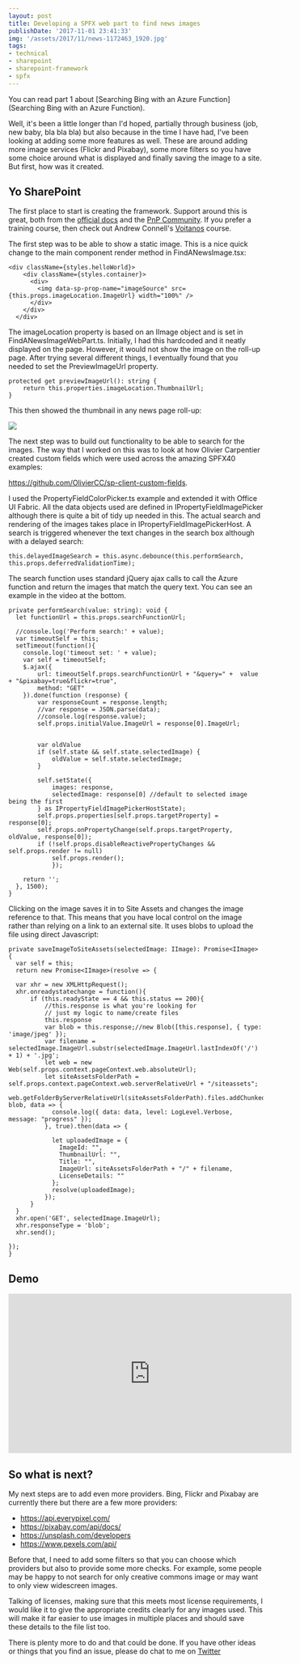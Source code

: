 ```yaml
---
layout: post
title: Developing a SPFX web part to find news images
publishDate: '2017-11-01 23:41:33'
img: '/assets/2017/11/news-1172463_1920.jpg'
tags:
- technical
- sharepoint
- sharepoint-framework
- spfx
---
```


You can read part 1 about [Searching Bing with an Azure Function](Searching Bing with an Azure Function).

Well, it's been a little longer than I'd hoped, partially through business (job, new baby, bla bla bla) but also because in the time I have had, I've been looking at adding some more features as well. These are around adding more image services (Flickr and Pixabay), some more filters so you have some choice around what is displayed and finally saving the image to a site. But first, how was it created.

## Yo SharePoint

The first place to start is creating the framework. Support around this is great, both from the [official docs](https://docs.microsoft.com/en-us/sharepoint/dev/spfx/sharepoint-framework-overview) and the [PnP Community](https://dev.office.com/pnp). If you prefer a training course, then check out Andrew Connell's [Voitanos](https://www.voitanos.io/) course.

The first step was to be able to show a static image. This is a nice quick change to the main component render method in FindANewsImage.tsx:

    <div className={styles.helloWorld}>
        <div className={styles.container}>
          <div>
            <img data-sp-prop-name="imageSource" src={this.props.imageLocation.ImageUrl} width="100%" />
          </div>
        </div>
      </div>

The imageLocation property is based on an IImage object and is set in FindANewsImageWebPart.ts. Initially, I had this hardcoded and it neatly displayed on the page. However, it would not show the image on the roll-up page. After trying several different things, I eventually found that you needed to set the PreviewImageUrl property. 

    protected get previewImageUrl(): string {
		return this.properties.imageLocation.ThumbnailUrl;
	}

This then showed the thumbnail in any news page roll-up:

![](/assets/2017/11/News-rollup.JPG)

The next step was to build out functionality to be able to search for the images. The way that I worked on this was to look at how Olivier Carpentier created custom fields which were used across the amazing SPFX40 examples:

https://github.com/OlivierCC/sp-client-custom-fields.

I used the PropertyFieldColorPicker.ts example and extended it with Office UI Fabric. All the data objects used are defined in IPropertyFieldImagePicker although there is quite a bit of tidy up needed in this. The actual search and rendering of the images takes place in IPropertyFieldImagePickerHost. A search is triggered whenever the text changes in the search box although with a delayed search:

    this.delayedImageSearch = this.async.debounce(this.performSearch, this.props.deferredValidationTime);

The search function uses standard jQuery ajax calls to call the Azure function and return the images that match the query text. You can see an example in the video at the bottom.

    private performSearch(value: string): void {
      let functionUrl = this.props.searchFunctionUrl;
    
      //console.log('Perform search:' + value);
      var timeoutSelf = this;
      setTimeout(function(){
        console.log('timeout set: ' + value);
        var self = timeoutSelf;
        $.ajax({
            url: timeoutSelf.props.searchFunctionUrl + "&query=" +  value + "&pixabay=true&flickr=true",
            method: "GET"
        }).done(function (response) {
            var responseCount = response.length;
            //var response = JSON.parse(data);
            //console.log(response.value);
            self.props.initialValue.ImageUrl = response[0].ImageUrl;


            var oldValue 
            if (self.state && self.state.selectedImage) {
                oldValue = self.state.selectedImage;
            }
            
            self.setState({
                images: response,
                selectedImage: response[0] //default to selected image being the first
            } as IPropertyFieldImagePickerHostState);
            self.props.properties[self.props.targetProperty] = response[0];
            self.props.onPropertyChange(self.props.targetProperty, oldValue, response[0]);
            if (!self.props.disableReactivePropertyChanges && self.props.render != null)
                self.props.render();
                });

        return '';
      }, 1500);
    }

Clicking on the image saves it in to Site Assets and changes the image reference to that. This means that you have local control on the image rather than relying on a link to an external site. It uses blobs to upload the file using direct Javascript:

    private saveImageToSiteAssets(selectedImage: IImage): Promise<IImage> {
      var self = this;
      return new Promise<IImage>(resolve => {

      var xhr = new XMLHttpRequest();
      xhr.onreadystatechange = function(){
          if (this.readyState == 4 && this.status == 200){
              //this.response is what you're looking for
              // just my logic to name/create files
              this.response
              var blob = this.response;//new Blob([this.response], { type: 'image/jpeg' });
              var filename = selectedImage.ImageUrl.substr(selectedImage.ImageUrl.lastIndexOf('/') + 1) + '.jpg';
              let web = new Web(self.props.context.pageContext.web.absoluteUrl);
              let siteAssetsFolderPath = self.props.context.pageContext.web.serverRelativeUrl + "/siteassets";
              web.getFolderByServerRelativeUrl(siteAssetsFolderPath).files.addChunked(filename, blob, data => {
                console.log({ data: data, level: LogLevel.Verbose, message: "progress" });
              }, true).then(data => {
                
                let uploadedImage = {
                  ImageId: "",
                  ThumbnailUrl: "",
                  Title: "",
                  ImageUrl: siteAssetsFolderPath + "/" + filename,
                  LicenseDetails: ""
                }; 
                resolve(uploadedImage);
              });
          }
      }
      xhr.open('GET', selectedImage.ImageUrl);
      xhr.responseType = 'blob';
      xhr.send();  

    });
    }
## Demo

<iframe width="560" height="315" src="https://www.youtube.com/embed/VGUBH4fAa_I" frameborder="0" gesture="media" allowfullscreen></iframe>

## So what is next?

My next steps are to add even more providers. Bing, Flickr and Pixabay are currently there but there are a few more providers:

- https://api.everypixel.com/
- https://pixabay.com/api/docs/
- https://unsplash.com/developers
- https://www.pexels.com/api/

Before that, I need to add some filters so that you can choose which providers but also to provide some more checks. For example, some people may be happy to not search for only creative commons image or may want to only view widescreen images. 

Talking of licenses, making sure that this meets most license requirements, I would like it to give the appropriate credits clearly for any images used. This will make it far easier to use images in multiple places and should save these details to the file list too.

There is plenty more to do and that could be done. If you have other ideas or things that you find an issue, please do chat to me on [Twitter](https://twitter.com/kevmcdonk)